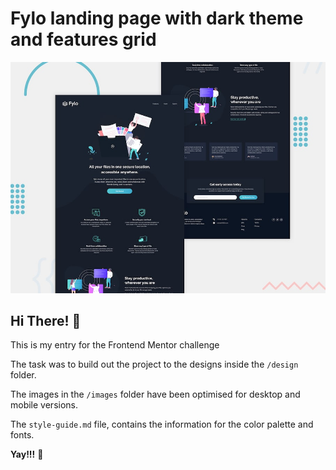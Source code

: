 # Fylo landing page with dark theme and features grid

![Design preview for the Fylo landing page with dark theme and features grid challenge](./design/desktop-preview.jpg)

## Hi There! 👋
This is my entry for the Frontend Mentor challenge

The task was to build out the project to the designs inside the `/design` folder. 

The images in the `/images` folder have been optimised for desktop and mobile versions.

The `style-guide.md` file, contains the information for the color palette and fonts.

**Yay!!!** 🚀
